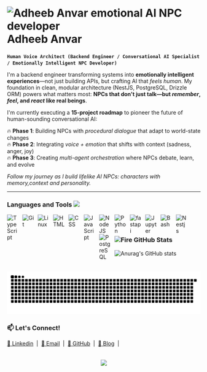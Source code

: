 # <img src="https://media.giphy.com/media/mGcNjsfWAjY5AEZNw6/giphy.gif" width="50" alt = "Adheeb Anvar emotional AI NPC developer"> Adheeb Anvar
**`Human Voice Architect (Backend Engineer / Conversational AI Specialist / Emotionally Intelligent NPC Developer)`**

I'm a backend engineer transforming systems into **emotionally intelligent experiences**—not just building APIs, but crafting AI that *feels human*. My foundation in clean, modular architecture (NestJS, PostgreSQL, Drizzle ORM) powers what matters most: **NPCs that don't just talk—but *remember*, *feel*, and *react* like real beings**.

I'm currently executing a **15-project roadmap** to pioneer the future of human-sounding conversational AI:

🔥 **Phase 1**: Building NPCs with *procedural dialogue* that adapt to world-state changes  
🔥 **Phase 2**: Integrating *voice + emotion* that shifts with context (sadness, anger, joy)  
🔥 **Phase 3**: Creating *multi-agent orchestration* where NPCs debate, learn, and evolve

*Follow my journey as I build lifelike AI NPCs: characters with memory,context and personality.*





---


### Languages and Tools <img src='https://user-images.githubusercontent.com/74038190/206662607-d9e7591e-bbf9-42f9-9386-29efc927bc16.gif' width="40"> 

<img align="left" alt="TypeScript" width="30px" style="padding-right:10px;" src="https://cdn.jsdelivr.net/gh/devicons/devicon/icons/typescript/typescript-plain.svg" />
<img align="left" alt="Git" width="30px" style="padding-right:10px;" src="https://cdn.jsdelivr.net/gh/devicons/devicon/icons/git/git-original.svg" />
<img align="left" alt="Linux" width="30px" style="padding-right:10px;" src="https://cdn.jsdelivr.net/gh/devicons/devicon/icons/linux/linux-original.svg" />
<img align="left" alt="HTML" width="30px" style="padding-right:10px;" src="https://cdn.jsdelivr.net/gh/devicons/devicon/icons/html5/html5-plain.svg" />
<img align="left" alt="CSS" width="30px" style="padding-right:10px;" src="https://cdn.jsdelivr.net/gh/devicons/devicon/icons/css3/css3-plain.svg" />
<img align="left" alt="JavaScript" width="30px" style="padding-right:10px;" src="https://cdn.jsdelivr.net/gh/devicons/devicon/icons/javascript/javascript-plain.svg" />
<img align="left" alt="NodeJS" width="30px" style="padding-right:10px;" src="https://cdn.jsdelivr.net/gh/devicons/devicon/icons/nodejs/nodejs-original.svg" />
<img align="left" alt="Python" width="30px" style="padding-right:10px;" src="https://cdn.jsdelivr.net/gh/devicons/devicon/icons/python/python-plain.svg" />
<img align="left" alt="fastapi" width="30px" style="padding-right:10px;" src="https://cdn.jsdelivr.net/gh/devicons/devicon@latest/icons/fastapi/fastapi-original.svg" />
<img align="left" alt="Jupyter" width="30px" style="padding-right:10px;" src="https://cdn.jsdelivr.net/gh/devicons/devicon@latest/icons/jupyter/jupyter-original.svg" />
<img align="left" alt="Bash" width="30px" style="padding-right:10px;" src="https://cdn.jsdelivr.net/gh/devicons/devicon/icons/bash/bash-original.svg" />
<img align = "left" alt = "Nestjs" width = "30px" style = "padding-right:10px" src="https://cdn.jsdelivr.net/gh/devicons/devicon@latest/icons/nestjs/nestjs-original.svg" />
<img align = "left" alt = "PostgreSQL" width = "30px" style = "padding-right:10px" src="https://cdn.jsdelivr.net/gh/devicons/devicon@latest/icons/postgresql/postgresql-original.svg" />
<br />


#


### <img src="https://user-images.githubusercontent.com/74038190/216122041-518ac897-8d92-4c6b-9b3f-ca01dcaf38ee.png" alt="Fire" width="40" />  GitHub Stats
![Anurag's GitHub stats](https://github-readme-stats.vercel.app/api?username=adheeb2&show_icons=true&theme=radical)

#
![Snake animation Contribution Graph](https://raw.githubusercontent.com/Anmol-Baranwal/Anmol-Baranwal/output/github-contribution-grid-snake-dark.svg)

<h3>📫 <strong>Let's Connect!</strong></h3>
<a href = "https://www.linkedin.com/in/adheeb-anvar/">💼 Linkedin</a> &nbsp;|&nbsp;
<a href="mailto:adheebanvar2@gmail.com">📧 Email</a> &nbsp;|&nbsp;
<a href="https://github.com/adheeb2">🔗 GitHub</a> &nbsp;|&nbsp; 
<a href="https://hashnode.com/@adheeb">📝 Blog</a> &nbsp;|&nbsp;
<div align="center">
<br><br>
<img src="https://raw.githubusercontent.com/innng/innng/master/assets/kyubey.gif" height="40" />
<br><br><br>
  
</div>




